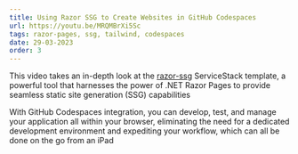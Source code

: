 ```yaml
---
title: Using Razor SSG to Create Websites in GitHub Codespaces
url: https://youtu.be/MRQMBrXi5Sc
tags: razor-pages, ssg, tailwind, codespaces
date: 29-03-2023
order: 3
---
```


This video takes an in-depth look at the [razor-ssg](https://razor-ssg.web-templates.io) ServiceStack template, a powerful tool that 
harnesses the power of .NET Razor Pages to provide seamless static site generation (SSG) capabilities 

With GitHub Codespaces integration, you can develop, test, and manage your application all within your browser, eliminating the need 
for a dedicated development environment and expediting your workflow, which can all be done on the go from an iPad
